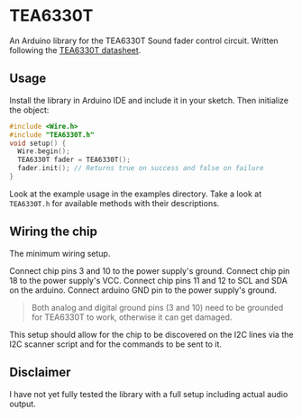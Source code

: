 # TEA6330T
An Arduino library for the TEA6330T Sound fader control circuit. Written following the [TEA6330T datasheet](https://pdf1.alldatasheet.com/datasheet-pdf/view/19741/PHILIPS/TEA6330T.html).

## Usage

Install the library in Arduino IDE and include it in your sketch. Then initialize the object:

```cpp
#include <Wire.h>
#include "TEA6330T.h"
void setup() {
  Wire.begin();
  TEA6330T fader = TEA6330T();
  fader.init(); // Returns true on success and false on failure
}
```

Look at the example usage in the examples directory. Take a look at `TEA6330T.h` for available methods with their descriptions.

## Wiring the chip

The minimum wiring setup.

Connect chip pins 3 and 10 to the power supply's ground. Connect chip pin 18 to the power supply's VCC. Connect chip pins 11 and 12 to SCL and SDA on the arduino. Connect arduino GND pin to the power supply's ground. 

> Both analog and digital ground pins (3 and 10) need to be grounded for TEA6330T to work, otherwise it can get damaged.

This setup should allow for the chip to be discovered on the I2C lines via the I2C scanner script and for the commands to be sent to it.

## Disclaimer

I have not yet fully tested the library with a full setup including actual audio output.